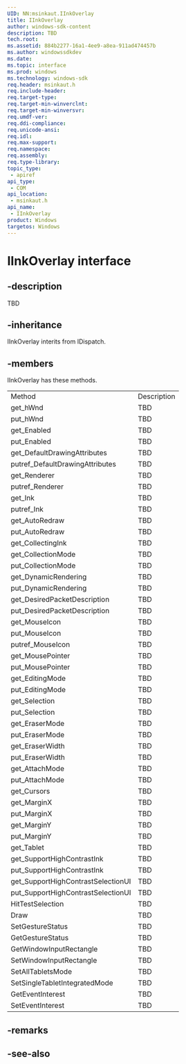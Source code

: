 ```yaml
---
UID: NN:msinkaut.IInkOverlay
title: IInkOverlay
author: windows-sdk-content
description: TBD
tech.root:
ms.assetid: 884b2277-16a1-4ee9-a8ea-911ad474457b
ms.author: windowssdkdev
ms.date: 
ms.topic: interface
ms.prod: windows
ms.technology: windows-sdk
req.header: msinkaut.h
req.include-header:
req.target-type:
req.target-min-winverclnt:
req.target-min-winversvr:
req.umdf-ver:
req.ddi-compliance:
req.unicode-ansi:
req.idl:
req.max-support:
req.namespace:
req.assembly:
req.type-library: 
topic_type: 
 - apiref
api_type: 
 - COM
api_location: 
 - msinkaut.h
api_name: 
 - IInkOverlay
product: Windows
targetos: Windows
---
```


# IInkOverlay interface

## -description

TBD


## -inheritance
IInkOverlay interits from IDispatch. 
## -members

<p>IInkOverlay has these methods.</p>
<table>
	<tr>
		<td>Method</td>
		<td>Description</td>
	</tr>
	<tr>
		<td>get_hWnd</td>
		<td>TBD</td>
	</tr>
	<tr>
		<td>put_hWnd</td>
		<td>TBD</td>
	</tr>
	<tr>
		<td>get_Enabled</td>
		<td>TBD</td>
	</tr>
	<tr>
		<td>put_Enabled</td>
		<td>TBD</td>
	</tr>
	<tr>
		<td>get_DefaultDrawingAttributes</td>
		<td>TBD</td>
	</tr>
	<tr>
		<td>putref_DefaultDrawingAttributes</td>
		<td>TBD</td>
	</tr>
	<tr>
		<td>get_Renderer</td>
		<td>TBD</td>
	</tr>
	<tr>
		<td>putref_Renderer</td>
		<td>TBD</td>
	</tr>
	<tr>
		<td>get_Ink</td>
		<td>TBD</td>
	</tr>
	<tr>
		<td>putref_Ink</td>
		<td>TBD</td>
	</tr>
	<tr>
		<td>get_AutoRedraw</td>
		<td>TBD</td>
	</tr>
	<tr>
		<td>put_AutoRedraw</td>
		<td>TBD</td>
	</tr>
	<tr>
		<td>get_CollectingInk</td>
		<td>TBD</td>
	</tr>
	<tr>
		<td>get_CollectionMode</td>
		<td>TBD</td>
	</tr>
	<tr>
		<td>put_CollectionMode</td>
		<td>TBD</td>
	</tr>
	<tr>
		<td>get_DynamicRendering</td>
		<td>TBD</td>
	</tr>
	<tr>
		<td>put_DynamicRendering</td>
		<td>TBD</td>
	</tr>
	<tr>
		<td>get_DesiredPacketDescription</td>
		<td>TBD</td>
	</tr>
	<tr>
		<td>put_DesiredPacketDescription</td>
		<td>TBD</td>
	</tr>
	<tr>
		<td>get_MouseIcon</td>
		<td>TBD</td>
	</tr>
	<tr>
		<td>put_MouseIcon</td>
		<td>TBD</td>
	</tr>
	<tr>
		<td>putref_MouseIcon</td>
		<td>TBD</td>
	</tr>
	<tr>
		<td>get_MousePointer</td>
		<td>TBD</td>
	</tr>
	<tr>
		<td>put_MousePointer</td>
		<td>TBD</td>
	</tr>
	<tr>
		<td>get_EditingMode</td>
		<td>TBD</td>
	</tr>
	<tr>
		<td>put_EditingMode</td>
		<td>TBD</td>
	</tr>
	<tr>
		<td>get_Selection</td>
		<td>TBD</td>
	</tr>
	<tr>
		<td>put_Selection</td>
		<td>TBD</td>
	</tr>
	<tr>
		<td>get_EraserMode</td>
		<td>TBD</td>
	</tr>
	<tr>
		<td>put_EraserMode</td>
		<td>TBD</td>
	</tr>
	<tr>
		<td>get_EraserWidth</td>
		<td>TBD</td>
	</tr>
	<tr>
		<td>put_EraserWidth</td>
		<td>TBD</td>
	</tr>
	<tr>
		<td>get_AttachMode</td>
		<td>TBD</td>
	</tr>
	<tr>
		<td>put_AttachMode</td>
		<td>TBD</td>
	</tr>
	<tr>
		<td>get_Cursors</td>
		<td>TBD</td>
	</tr>
	<tr>
		<td>get_MarginX</td>
		<td>TBD</td>
	</tr>
	<tr>
		<td>put_MarginX</td>
		<td>TBD</td>
	</tr>
	<tr>
		<td>get_MarginY</td>
		<td>TBD</td>
	</tr>
	<tr>
		<td>put_MarginY</td>
		<td>TBD</td>
	</tr>
	<tr>
		<td>get_Tablet</td>
		<td>TBD</td>
	</tr>
	<tr>
		<td>get_SupportHighContrastInk</td>
		<td>TBD</td>
	</tr>
	<tr>
		<td>put_SupportHighContrastInk</td>
		<td>TBD</td>
	</tr>
	<tr>
		<td>get_SupportHighContrastSelectionUI</td>
		<td>TBD</td>
	</tr>
	<tr>
		<td>put_SupportHighContrastSelectionUI</td>
		<td>TBD</td>
	</tr>
	<tr>
		<td>HitTestSelection</td>
		<td>TBD</td>
	</tr>
	<tr>
		<td>Draw</td>
		<td>TBD</td>
	</tr>
	<tr>
		<td>SetGestureStatus</td>
		<td>TBD</td>
	</tr>
	<tr>
		<td>GetGestureStatus</td>
		<td>TBD</td>
	</tr>
	<tr>
		<td>GetWindowInputRectangle</td>
		<td>TBD</td>
	</tr>
	<tr>
		<td>SetWindowInputRectangle</td>
		<td>TBD</td>
	</tr>
	<tr>
		<td>SetAllTabletsMode</td>
		<td>TBD</td>
	</tr>
	<tr>
		<td>SetSingleTabletIntegratedMode</td>
		<td>TBD</td>
	</tr>
	<tr>
		<td>GetEventInterest</td>
		<td>TBD</td>
	</tr>
	<tr>
		<td>SetEventInterest</td>
		<td>TBD</td>
	</tr>
</table>

## -remarks

## -see-also